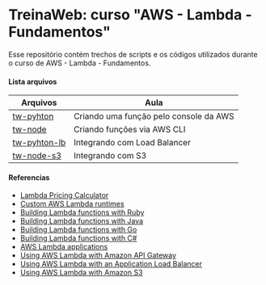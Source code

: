 # TreinaWeb: curso "AWS - Lambda - Fundamentos"

Esse repositório contém trechos de scripts e os códigos utilizados durante o curso de AWS - Lambda - Fundamentos.

#### Lista arquivos
| Arquivos | Aula |
| ------ | ------ |
[tw-pyhton](https://github.com/treinaweb/treinaweb-aws-lambda-fundamentos/tree/master/tw-python) | Criando uma função pelo console da AWS |
[tw-node](https://github.com/treinaweb/treinaweb-aws-lambda-fundamentos/tree/master/tw-node) | Criando funções via AWS CLI |
[tw-pyhton-lb](https://github.com/treinaweb/treinaweb-aws-lambda-fundamentos/tree/master/tw-python-lb) | Integrando com Load Balancer |
[tw-node-s3](https://github.com/treinaweb/treinaweb-aws-lambda-fundamentos/tree/master/tw-node-s3) | Integrando com S3 |

#### Referencias

 - [Lambda Pricing Calculator](https://s3.amazonaws.com/lambda-tools/pricing-calculator.html)
 - [Custom AWS Lambda runtimes](https://docs.aws.amazon.com/lambda/latest/dg/runtimes-custom.html)
 - [Building Lambda functions with Ruby](https://docs.aws.amazon.com/lambda/latest/dg/lambda-ruby.html)
 - [Building Lambda functions with Java](https://docs.aws.amazon.com/lambda/latest/dg/lambda-java.html)
 - [Building Lambda functions with Go](https://docs.aws.amazon.com/lambda/latest/dg/lambda-golang.html)
 - [Building Lambda functions with C#](https://docs.aws.amazon.com/lambda/latest/dg/lambda-csharp.html)
 - [AWS Lambda applications](https://docs.aws.amazon.com/lambda/latest/dg/deploying-lambda-apps.html)
 - [Using AWS Lambda with Amazon API Gateway](https://docs.aws.amazon.com/lambda/latest/dg/services-apigateway.html)
 - [Using AWS Lambda with an Application Load Balancer](https://docs.aws.amazon.com/lambda/latest/dg/services-alb.html)
 - [Using AWS Lambda with Amazon S3](https://docs.aws.amazon.com/lambda/latest/dg/with-s3.html)
